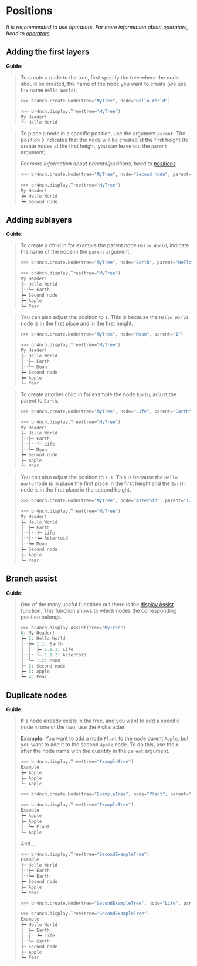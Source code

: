 # Positions

*It is recommended to use operators. For more information about operators, head to [operators](../guides/operators.md).*

## Adding the first layers

**Guide:**

> To create a node to the tree, first specify the tree where the node should be created, the name of the node you want to create (we use the name `Hello World`).
>
> ```python
> >>> br4nch.create.Node(tree="MyTree", node="Hello World")
> 
> >>> br4nch.display.Tree(tree="MyTree")
> My Header!
> ┗━ Hello World
> ```
>

> To place a node in a specific position, use the argument `parent`. The position `0` indicates that the node will be created at the first height (to create nodes at the first height, you can leave out the `parent` argument).
>
> *For more information about parents/positions, head to [positions](../guides/positions.md).*
>
> ```python
> >>> br4nch.create.Node(tree="MyTree", node="Second node", parent="0")
> 
> >>> br4nch.display.Tree(tree="MyTree")
> My Header!
> ┣━ Hello World
> ┗━ Second node
> ```
>

## Adding sublayers

**Guide:**

> To create a child in for example the parent node `Hello World`, indicate the name of the node in the `parent` argument.
>
> ```python
> >>> br4nch.create.Node(tree="MyTree", node="Earth", parent="Hello World")
> 
> >>> br4nch.display.Tree(tree="MyTree")
> My Header!
> ┣━ Hello World
> ┃ˑˑ┗━ Earth
> ┣━ Second node
> ┣━ Apple
> ┗━ Pear
> ```
>

> You can also adjust the position to `1`. This is because the `Hello World` node is in the first place and in the first height.
>
> ```python
> >>> br4nch.create.Node(tree="MyTree", node="Moon", parent="1")
> 
> >>> br4nch.display.Tree(tree="MyTree")
> My Header!
> ┣━ Hello World
> ┃ˑˑ┣━ Earth
> ┃ˑˑ┗━ Moon
> ┣━ Second node
> ┣━ Apple
> ┗━ Pear
> ```
>

> To create another child in for example the node `Earth`, adjust the parent to `Earth`.
>
> ```python
> >>> br4nch.create.Node(tree="MyTree", node="Life", parent="Earth")
> 
> >>> br4nch.display.Tree(tree="MyTree")
> My Header!
> ┣━ Hello World
> ┃ˑˑ┣━ Earth
> ┃ˑˑ┃ˑˑ┗━ Life
> ┃ˑˑ┗━ Moon
> ┣━ Second node
> ┣━ Apple
> ┗━ Pear
> ```
>

> You can also adjust the position to `1.1`. This is because the `Hello World` node is in place the first place in the first height and the `Earth` node is in the first place in the second height.
>
> ```python
> >>> br4nch.create.Node(tree="MyTree", node="Asteroid", parent="1.1")
> 
> >>> br4nch.display.Tree(tree="MyTree")
> My Header!
> ┣━ Hello World
> ┃ˑˑ┣━ Earth
> ┃ˑˑ┃ˑˑ┣━ Life
> ┃ˑˑ┃ˑˑ┗━ Astertoid
> ┃ˑˑ┗━ Moon
> ┣━ Second node
> ┣━ Apple
> ┗━ Pear
> ```
>

## Branch assist

**Guide:**

> One of the many useful functions out there is the [display.Assist](../functions/display/display.assist.md) function. This function shows to which nodes the corresponding position belongs.
>
> ```python
> >>> br4nch.display.Assist(tree="MyTree")
> 0: My Header!
> ┣━ 1: Hello World
> ┃ˑˑ┣━ 1.1: Earth
> ┃ˑˑ┃ˑˑ┣━ 1.1.1: Life
> ┃ˑˑ┃ˑˑ┗━ 1.1.2: Astertoid
> ┃ˑˑ┗━ 1.2: Moon
> ┣━ 2: Second node
> ┣━ 3: Apple
> ┗━ 4: Pear
> ```
> 

## Duplicate nodes

**Guide:**

> If a node already exists in the tree, and you want to add a specific node in one of the two, use the `#` character.
>
> **Example:**
> You want to add a node `Plant` to the node parent `Apple`, but you want to add it to the second `Apple` node. To do this, use the `#` after the node name with the quantity in the `parent` argument.
>
> ```python
> >>> br4nch.display.Tree(tree="ExampleTree")
> Example
> ┣━ Apple
> ┣━ Apple
> ┗━ Apple
> 
> >>> br4nch.create.Node(tree="ExampleTree", node="Plant", parent="Apple#2")
> 
> >>> br4nch.display.Tree(tree="ExampleTree")
> Example
> ┣━ Apple
> ┣━ Apple
> ┃ˑˑ┗━ Plant
> ┗━ Apple
> ```
>
> And...
>
> ```python
> >>> br4nch.display.Tree(tree="SecondExampleTree")
> Example
> ┣━ Hello World
> ┃ˑˑ┣━ Earth
> ┃ˑˑ┗━ Earth
> ┣━ Second node
> ┣━ Apple
> ┗━ Pear
> 
> >>> br4nch.create.Node(tree="SecondExampleTree", node="Life", parent="Earth#1")
> 
> >>> br4nch.display.Tree(tree="SecondExampleTree")
> Example
> ┣━ Hello World
> ┃ˑˑ┣━ Earth
> ┃ˑˑ┃ˑˑ┗━ Life
> ┃ˑˑ┗━ Earth
> ┣━ Second node
> ┣━ Apple
> ┗━ Pear
> ```

